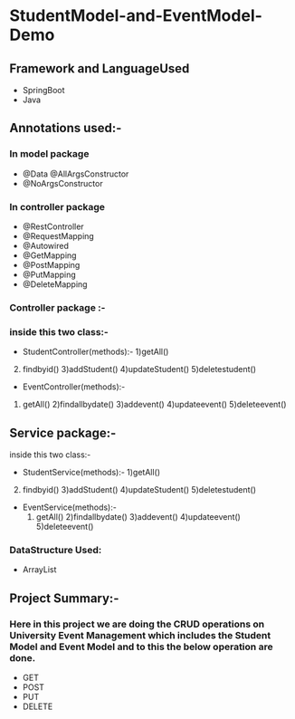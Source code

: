 # StudentModel-and-EventModel-Demo
## Framework and LanguageUsed
* SpringBoot
* Java

## Annotations used:-
 ### In model package
* @Data @AllArgsConstructor
* @NoArgsConstructor
### In controller package
 * @RestController
 * @RequestMapping
 * @Autowired
 * @GetMapping
 * @PostMapping
 * @PutMapping
 * @DeleteMapping
### Controller package :-
### inside this two class:-
* StudentController(methods):-
 1)getAll()
 2) findbyid()
 3)addStudent()
 4)updateStudent()
 5)deletestudent()
* EventController(methods):-
 1) getAll()
 2)findallbydate()
 3)addevent()
 4)updateevent()
 5)deleteevent()
## Service package:-
inside this two class:-

* StudentService(methods):-
 1)getAll()
 2) findbyid()
 3)addStudent()
 4)updateStudent()
 5)deletestudent()
* EventService(methods):-
  1) getAll()
  2)findallbydate()
  3)addevent()
  4)updateevent()
  5)deleteevent()
### DataStructure Used:
* ArrayList
## Project Summary:-
### Here in this project we are doing the CRUD operations on University Event Management which includes the Student Model and Event Model and to this the below  operation are done.

* GET
* POST
* PUT
* DELETE
